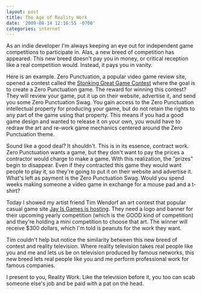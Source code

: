 ```yaml
---
layout: post
title: The Age of Reality Work
date: '2009-08-14 12:16:55 -0700'
categories: internet
---
```

As an indie developer I'm always keeping an eye out for independent game competitions to participate in. Alas, a new breed of competition has appeared. This new breed doesn't pay you in money, or critical reception like a real competition would. Instead, it pays you in vanity.

Here is an example. Zero Punctuation, a popular video game review site, opened a contest called the [Stonking Great Game Contest](http://www.escapistmagazine.com/contests/register/stonkinggreatgame_09) where the goal is to create a Zero Punctuation game. The reward for winning this contest? They will review your game, put it up on their website, advertise it, and send you some Zero Punctuation Swag. You gain access to the Zero Punctuation intellectual property for producing your game, but do not retain the rights to any part of the game using that property. This means if you had a good game design and wanted to release it on your own, you would have to redraw the art and re-work game mechanics centered around the Zero Punctuation theme.

Sound like a good deal? It shouldn't. This is in its essence, contract work. Zero Punctuation wants a game, but they don't want to pay the prices a contractor would charge to make a game. With this realization, the "prizes" begin to disappear. Even if they contracted this game they would want people to play it, so they're going to put it on their website and advertise it. What's left as payment is the Zero Punctuation Swag. Would you spend weeks making someone a video game in exchange for a mouse pad and a t-shirt?

Today I showed my artist friend Tim Wendorf an art contest that popular casual game site [Jay Is Games is hosting](http://jayisgames.com/archives/2009/08/you_are_games_artists_ahoy.php). They need a logo and banner for their upcoming yearly competition (which is the GOOD kind of competition) and they're holding a mini competition to choose that art. The winner will receive $300 dollars, which I'm told is peanuts for the work they want.

Tim couldn't help but notice the similarity between this new breed of contest and reality television. Where reality television takes real people like you and me and lets us be on television produced by famous networks, this new breed lets real people like you and me perform professional work for famous companies.

I present to you, Reality Work. Like the television before it, you too can scab someone else's job and be paid with a pat on the head.
